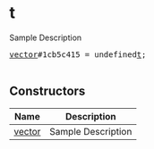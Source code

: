 # t

Sample Description

<pre>
<a href="../constructor/vector">vector</a>#1cb5c415 = undefined<a href="../type/t.md">t</a>;

</pre>

## Constructors

| Name | Description |
|------|-------------|
| [vector](../constructor/vector.md) | Sample Description |

